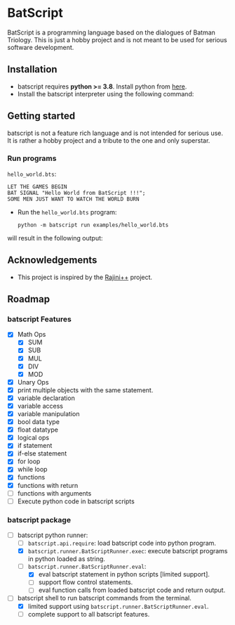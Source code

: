 # BatScript

<!-- ![banner_thin](https://user-images.githubusercontent.com/6749212/168450764-5ae486d8-8299-4425-b51d-cf3b9538efb2.png)



[![GitHub Workflow Status](https://img.shields.io/github/workflow/status/aadhithya/batscript/Test%20and%20Release?logo=Github%20Actions&logoColor=%23fff&style=flat-square)](https://github.com/aadhithya/batscript/actions/workflows/release.yml)
[![GitHub issues](https://img.shields.io/github/issues/aadhithya/batscript?style=flat-square)](https://github.com/aadhithya/batscript/issues)
[![GitHub release (latest SemVer)](https://img.shields.io/github/v/release/aadhithya/batscript?logo=semantic%20release&style=flat-square)](https://pypi.org/project/batscript/)
![GitHub Release Date](https://img.shields.io/github/release-date/aadhithya/batscript?logo=semantic%20release&style=flat-square)
![PyPI - Python Version](https://img.shields.io/pypi/pyversions/batscript?logo=PyPI&logoColor=%23eaeaea&style=flat-square)
![PyPI - License](https://img.shields.io/pypi/l/batscript?style=flat-square)
![GitHub commits since latest release (by SemVer)](https://img.shields.io/github/commits-since/aadhithya/batscript/latest/master?style=flat-square)


[![Twitter Follow](https://img.shields.io/twitter/follow/asankar96?style=social)](https://twitter.com/asankar96)
[![GitHub followers](https://img.shields.io/github/followers/aadhithya?style=social)](https://github.com/aadhithya) -->


BatScript is a programming language based on the dialogues of Batman Triology. This is just a hobby project and is not meant to be used for serious software development.

## Installation
- batscript requires **python >= 3.8**. Install python from [here](https://www.python.org/downloads/).
- Install the batscript interpreter using the following command:
  <!-- `pip install batscript`- test installation: `batscript version` -->

## Getting started

batscript is not a feature rich language and is not intended for serious use. It is rather a hobby project and a tribute to the one and only superstar.

### Run programs
`hello_world.bts`:
```
LET THE GAMES BEGIN
BAT SIGNAL "Hello World from BatScript !!!";
SOME MEN JUST WANT TO WATCH THE WORLD BURN
```
- Run the `hello_world.bts` program:

  `python -m batscript run examples/hello_world.bts`

will result in the following output:

<!-- ![hello world output](./imgs/hello-out.png) -->

## Acknowledgements
<!-- - A lot of learnings from [DIVSPL](https://github.com/di/divspl) and its accompanying [pycon talk](https://www.youtube.com/watch?v=ApgUrtCrmV8).
- A lot of learnings from [this pycon talk](https://www.youtube.com/watch?v=LCslqgM48D4&t=1388s) by [Alex Gaynor](alex).
- Workflows setup based on [poetry_pypi_template](https://github.com/a-parida12/poetry_pypi_template). -->
- This project is inspired by the [Rajini++](https://github.com/aadhithya/rajiniPP.git) project.

## Roadmap
### batscript Features
- [x] Math Ops
  - [x] SUM
  - [x] SUB
  - [x] MUL
  - [x] DIV
  - [x] MOD
- [x] Unary Ops
- [x] print multiple objects with the same statement.
- [x] variable declaration
- [x] variable access
- [x] variable manipulation
- [x] bool data type
- [x] float datatype
- [x] logical ops
- [x] if statement
- [x] if-else statement
- [x] for loop
- [x] while loop
- [x] functions
- [x] functions with return
- [ ] functions with arguments
- [ ] Execute python code in batscript scripts
### batscript package
- [ ] batscript python runner:
  - [ ] `batscript.api.require`: load batscript code into python program.
  - [x] `batscript.runner.BatScriptRunner.exec`: execute batscript programs in python loaded as string.
  - [ ] `batscript.runner.BatScriptRunner.eval`:
    - [x] eval batscript statement in python scripts [limited support].
    - [ ] support flow control statements.
    - [ ] eval function calls from loaded batscript code and return output.
- [ ] batscript shell to run batscript commands from the terminal.
  - [x] limited support using `batscript.runner.BatScriptRunner.eval`.
  - [ ] complete support to all batscript features.

<!-- ### General
- [x] Add tests.
- [x] semantic releases. -->
